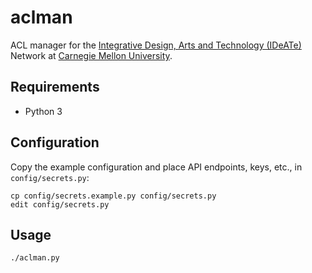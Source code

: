 # aclman

ACL manager for
the [Integrative Design, Arts and Technology (IDeATe)](https://ideate.cmu.edu/) Network
at [Carnegie Mellon University](https://www.cmu.edu/).

## Requirements

* Python 3

## Configuration

Copy the example configuration and place API endpoints, keys, etc., in `config/secrets.py`:

```
cp config/secrets.example.py config/secrets.py
edit config/secrets.py
```

## Usage

```
./aclman.py
```
